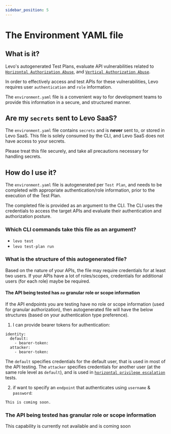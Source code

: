 ```yaml
---
sidebar_position: 5
---
```


# The Environment YAML file

## What is it?

Levo's autogenerated Test Plans, evaluate API vulnerabilities related to [`Horizontal Authorization Abuse`][horizontal-priv-abuse], and [`Vertical Authorization Abuse`][vertical-priv-abuse].

In order to effectively access and test APIs for these vulnerabilities, Levo requires user `authentication` and `role` information.

The `environment.yaml` file is a convenient way to for development teams to provide this information in a secure, and structured manner.

## Are my `secrets` sent to Levo SaaS?

The `environment.yaml` file contains `secrets` and is **never** sent to, or stored in Levo SaaS. This file is solely consumed by the CLI, and Levo SaaS does not have access to your secrets.

Please treat this file securely, and take all precautions necessary for handling secrets.

## How do I use it?

The `environment.yaml` file is autogenerated per `Test Plan`, and needs to be completed with appropriate authentication/role information, prior to the execution of the Test Plan.

The completed file is provided as an argument to the CLI. The CLI uses the credentials to access the target APIs and evaluate their authentication and authorization posture.

### Which CLI commands take this file as an argument?
- `levo test`
- `levo test-plan run`

### What is the structure of this autogenerated file?

Based on the nature of your APIs, the file may require credentials for at least two users. If your APIs have a lot of roles/scopes, credentials for additional users (for each role) maybe be required.

#### The API being tested has *`no`* granular role or scope information
If the API endpoints you are testing have no role or scope information (used for granular authorization), then autogenerated file will have the below structures (based on your authentication type preference).

1. I can provide bearer tokens for authentication:
```
identity:
  default:
    - bearer-token: 
  attacker:
    - bearer-token: 
```

The `default` specifies credentials for the default user, that is used in most of the API testing. The `attacker` specifies credentials for another user (at the same role level as `default`), and is used in [`horizontal privilege escalation`][idor] tests.

2. if want to specify an `endpoint` that authenticates using `username` & `password`:
```
This is coming soon.
```

### The API being tested has granular role or scope information
This capability is currently not available and is coming soon




[horizontal-priv-abuse]: https://en.wikipedia.org/wiki/Privilege_escalation#Horizontal
[vertical-priv-abuse]: https://en.wikipedia.org/wiki/Privilege_escalation#Vertical
[idor]: ../issues/vulnerabilities/IDOR


